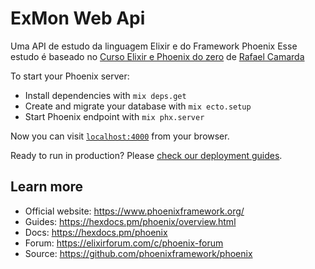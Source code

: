 # ExMon Web Api

Uma API de estudo da linguagem Elixir e do Framework Phoenix
Esse estudo é baseado no [Curso Elixir e Phoenix do zero](https://www.udemy.com/course/elixir-e-phoenix-do-zero) de [Rafael Camarda](https://github.com/RafaelCamarda)


To start your Phoenix server:

  * Install dependencies with `mix deps.get`
  * Create and migrate your database with `mix ecto.setup`
  * Start Phoenix endpoint with `mix phx.server`

Now you can visit [`localhost:4000`](http://localhost:4000) from your browser.

Ready to run in production? Please [check our deployment guides](https://hexdocs.pm/phoenix/deployment.html).

## Learn more

  * Official website: https://www.phoenixframework.org/
  * Guides: https://hexdocs.pm/phoenix/overview.html
  * Docs: https://hexdocs.pm/phoenix
  * Forum: https://elixirforum.com/c/phoenix-forum
  * Source: https://github.com/phoenixframework/phoenix
